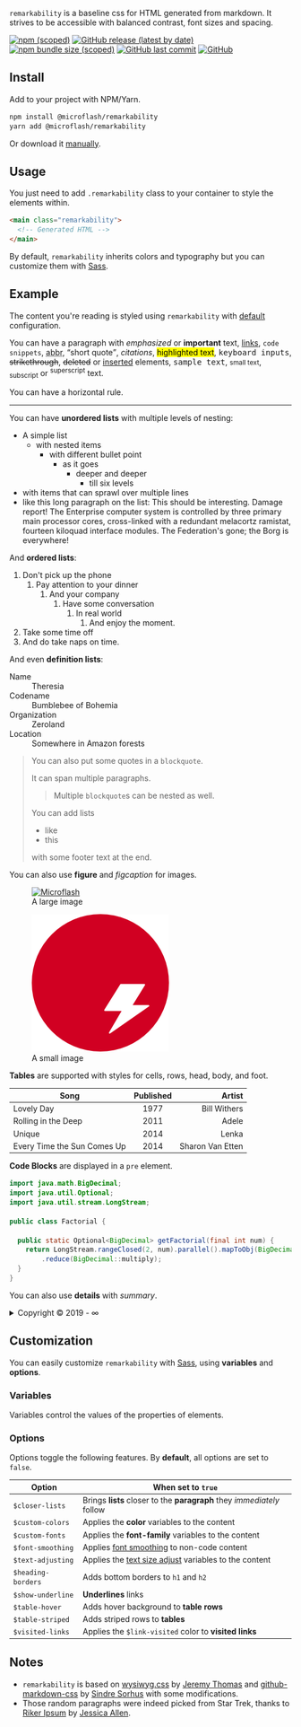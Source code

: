 `remarkability` is a baseline css for HTML generated from markdown. It strives to be accessible with balanced contrast, font sizes and spacing.

[![npm (scoped)](https://img.shields.io/npm/v/@microflash/remarkability)](https://www.npmjs.com/package/@microflash/remarkability)
[![GitHub release (latest by date)](https://img.shields.io/github/v/release/Microflash/remarkability)](https://github.com/Microflash/remarkability/releases/latest)
[![npm bundle size (scoped)](https://img.shields.io/bundlephobia/minzip/@microflash/remarkability)](https://bundlephobia.com/result?p=@microflash/remarkability)
[![GitHub last commit](https://img.shields.io/github/last-commit/Microflash/remarkability)](https://github.com/Microflash/remarkability/commits/master)
[![GitHub](https://img.shields.io/github/license/Microflash/remarkability)](https://github.com/Microflash/remarkability/blob/master/LICENSE.md)

## Install

Add to your project with NPM/Yarn.

```sh
npm install @microflash/remarkability
yarn add @microflash/remarkability
```

Or download it [manually](https://github.com/Microflash/remarkability/releases/latest).

## Usage

You just need to add `.remarkability` class to your container to style the elements within.

```html
<main class="remarkability">
  <!-- Generated HTML -->
</main>
```

By default, `remarkability` inherits colors and typography but you can customize them with [Sass](https://github.com/Microflash/remarkability/tree/master/scss).

## Example

The content you're reading is styled using `remarkability` with [default](https://github.com/Microflash/remarkability/tree/master/src/_variables.scss) configuration.

You can have a paragraph with *emphasized* or **important** text, [links](#), `code snippets`, <abbr title="abbreviations">abbr</abbr>, <q>short quote</q>, <cite>citations</cite>, <mark>highlighted text</mark>, <kbd>keyboard inputs</kbd>, <s>strikethrough</s>, ~~deleted~~ or <ins>inserted</ins> elements, <samp>sample text</samp>, <small>small text</small>, <sub>subscript</sub> or <sup>superscript</sup> text.

You can have a horizontal rule.

---

You can have **unordered lists** with multiple levels of nesting:
- A simple list
  - with nested items
    - with different bullet point
      - as it goes
        - deeper and deeper
          - till six levels
- with items that can sprawl over multiple lines
- like this long paragraph on the list: This should be interesting. Damage report! The Enterprise computer system is controlled by three primary main processor cores, cross-linked with a redundant melacortz ramistat, fourteen kiloquad interface modules. The Federation's gone; the Borg is everywhere!

And **ordered lists**:
<ol>
  <li>Don't pick up the phone
    <ol>
      <li>Pay attention to your dinner
        <ol>
          <li>And your company
            <ol>
              <li>Have some conversation
                <ol>
                  <li>In real world
                    <ol>
                      <li>And enjoy the moment.</li>
                    </ol>
                  </li>
                </ol>
              </li>
            </ol>
          </li>
        </ol>
      </li>
    </ol>
  </li>
  <li>Take some time off</li>
  <li>And do take naps on time.</li>
</ol>

And even **definition lists**:
<dl>
  <dt>Name</dt>
  <dd>Theresia</dd>
  <dt>Codename</dt>
  <dd>Bumblebee of Bohemia</dd>
  <dt>Organization</dt>
  <dd>Zeroland</dd>
  <dt>Location</dt>
  <dd>Somewhere in Amazon forests</dd>
</dl>

> You can also put some quotes in a `blockquote`.
>
> It can span multiple paragraphs.
> > Multiple `blockquote`s can be nested as well.
>
> You can add lists
> 
> - like
> - this
> 
> with some footer text at the end.

You can also use **figure** and *figcaption* for images.

<figure>
  <a href="https://mflash.dev">
    <img src="https://repository-images.githubusercontent.com/194477832/5100bf80-d116-11e9-9cc8-0249620351f3" alt="Microflash" width="1280" height="640">
  </a>
  <figcaption>A large image</figcaption>
</figure>

<figure>
  <img src="https://github.com/Microflash/mflash.dev/raw/release/src/favicon.png" alt="Microflash" width="245" height="245">
  <figcaption>A small image</figcaption>
</figure>

**Tables** are supported with styles for cells, rows, head, body, and foot.

| Song                        | Published |           Artist |
| --------------------------- | :-------: | ---------------: |
| Lovely Day                  |   1977    |     Bill Withers |
| Rolling in the Deep         |   2011    |            Adele |
| Unique                      |   2014    |            Lenka |
| Every Time the Sun Comes Up |   2014    | Sharon Van Etten |

**Code Blocks** are displayed in a `pre` element.

```java
import java.math.BigDecimal;
import java.util.Optional;
import java.util.stream.LongStream;

public class Factorial {

  public static Optional<BigDecimal> getFactorial(final int num) {
    return LongStream.rangeClosed(2, num).parallel().mapToObj(BigDecimal::new)
        .reduce(BigDecimal::multiply);
  }
}
```

You can also use **details** with *summary*.

<details>
  <summary>Copyright &copy; 2019 - &infin;</summary>
  <p>&mdash; by <a target="_blank" rel="noopener noreferrer" href="https://mflash.dev">Microflash</a>. All Rights Reserved.</p>
  <p>All content and graphics on this web site are the property of Microflash.</p>
</details>

## Customization

You can easily customize `remarkability` with [Sass](https://github.com/Microflash/remarkability/tree/master/scss), using **variables** and **options**.

### Variables

Variables control the values of the properties of elements.

### Options

Options toggle the following features. By **default**, all options are set to `false`.

| Option             | When set to `true`                                                                                                         |
| ------------------ | -------------------------------------------------------------------------------------------------------------------------- |
| `$closer-lists`    | Brings **lists** closer to the **paragraph** they *immediately* follow                                                     |
| `$custom-colors`   | Applies the **color** variables to the content                                                                             |
| `$custom-fonts`    | Applies the **font-family** variables to the content                                                                       |
| `$font-smoothing`  | Applies [font smoothing](https://developer.mozilla.org/en-US/docs/Web/CSS/font-smooth) to non-code content                 |
| `$text-adjusting`  | Applies the [text size adjust](https://developer.mozilla.org/en-US/docs/Web/CSS/text-size-adjust) variables to the content |
| `$heading-borders` | Adds bottom borders to `h1` and `h2`                                                                                       |
| `$show-underline`  | **Underlines** links                                                                                                       |
| `$table-hover`     | Adds hover background to **table rows**                                                                                    |
| `$table-striped`   | Adds striped rows to **tables**                                                                                            |
| `$visited-links`   | Applies the `$link-visited` color to **visited links**                                                                     |

## Notes

- `remarkability` is based on [wysiwyg.css](https://github.com/jgthms/wysiwyg.css) by [Jeremy Thomas](https://github.com/jgthms) and [github-markdown-css](https://github.com/sindresorhus/github-markdown-css) by [Sindre Sorhus](https://github.com/sindresorhus) with some modifications.
- Those random paragraphs were indeed picked from Star Trek, thanks to [Riker Ipsum](http://www.rikeripsum.com/) by [Jessica Allen](https://twitter.com/jessicaspacekat).
